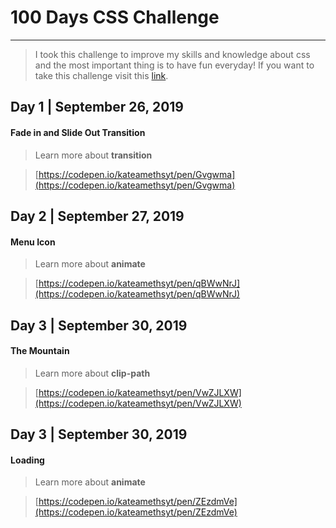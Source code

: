 # 100 Days CSS Challenge
***
> I took this challenge to improve my skills and knowledge about css and the most important thing is to have fun everyday! If you want to take this challenge visit this [link](https://100dayscss.com/).

## Day 1 | September 26, 2019
#### Fade in and Slide Out Transition
> Learn more about **transition**

> [https://codepen.io/kateamethsyt/pen/Gvgwma](https://codepen.io/kateamethsyt/pen/Gvgwma)

## Day 2 | September 27, 2019
#### Menu Icon
> Learn more about **animate**

> [https://codepen.io/kateamethsyt/pen/qBWwNrJ](https://codepen.io/kateamethsyt/pen/qBWwNrJ)


## Day 3 | September 30, 2019
#### The Mountain
> Learn more about **clip-path**

> [https://codepen.io/kateamethsyt/pen/VwZJLXW](https://codepen.io/kateamethsyt/pen/VwZJLXW)

## Day 3 | September 30, 2019
#### Loading
> Learn more about **animate**

> [https://codepen.io/kateamethsyt/pen/ZEzdmVe](https://codepen.io/kateamethsyt/pen/ZEzdmVe)
